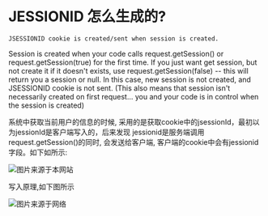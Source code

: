 # JESSIONID 怎么生成的?

    JSESSIONID cookie is created/sent when session is created. 
Session is created when your code calls request.getSession() or request.getSession(true) for the first time. 
If you just want get session, but not create it if it doesn't exists, use request.getSession(false) -- this will return you a session or null. 
In this case, new session is not created, and JSESSIONID cookie is not sent.
 (This also means that session isn't necessarily created on first request... you and your code is in control when the session is created)


系统中获取当前用户的信息的时候, 采用的是获取cookie中的jsessionId，最初以为jessionId是客户端写入的，后来发现
jessionid是服务端调用request.getSession()的同时, 会发送给客户端, 客户端的cookie中会有jessionid字段。如下如所示:<br>

![图片来源于本网站]( https://uploads.disquscdn.com/images/ea0fafd8f1312c7c2fbbc5e4e25e17ba20c5e09ebc30c55e225d196eb1146d8e.png )


写入原理,如下图所示<br>


![图片来源于网络](https://img-blog.csdn.net/20160519223653910)